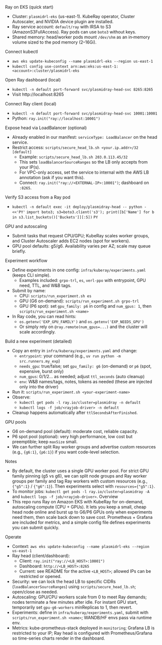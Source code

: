 Ray on EKS (quick start)

- Cluster: `plasmidrl-eks` (us-east-1). KubeRay operator, Cluster Autoscaler, and NVIDIA device plugin are installed.
- Ray service account: `default/ray` with IRSA to S3 (AmazonS3FullAccess). Ray pods can use `boto3` without keys.
- Shared memory: head/worker pods mount `/dev/shm` as an in‑memory volume sized to the pod memory (2–16Gi).

Connect kubectl
- `aws eks update-kubeconfig --name plasmidrl-eks --region us-east-1`
- `kubectl config use-context arn:aws:eks:us-east-1:<account>:cluster/plasmidrl-eks`

Open Ray dashboard (local)
- `kubectl -n default port-forward svc/plasmidray-head-svc 8265:8265`
- Visit http://localhost:8265

Connect Ray client (local)
- `kubectl -n default port-forward svc/plasmidray-head-svc 10001:10001`
- Python: `ray.init("ray://localhost:10001")`

Expose head via LoadBalancer (optional)
- Already enabled in our manifest: `serviceType: LoadBalancer` on the head service.
- Restrict access: `scripts/secure_head_lb.sh <your.ip.addr>/32 [default]`
  - Example: `scripts/secure_head_lb.sh 203.0.113.45/32`
  - This sets `loadBalancerSourceRanges` so the LB only accepts from your IP(s).
  - For VPC-only access, set the service to internal with the AWS LB annotation (ask if you want this).
  - Connect: `ray.init("ray://<EXTERNAL-IP>:10001")`; dashboard on `:8265`.

Verify S3 access from a Ray pod
- `kubectl -n default exec -it deploy/plasmidray-head -- python - <<'PY'`
  `import boto3; s3=boto3.client('s3'); print([b['Name'] for b in s3.list_buckets()['Buckets']][:5])`
  `PY`

GPU and autoscaling
- Submit tasks that request CPU/GPU; KubeRay scales worker groups, and Cluster Autoscaler adds EC2 nodes (spot for workers).
- GPU pool defaults: g5/g6. Availability varies per AZ; scale may queue briefly.

Experiment workflow
- Define experiments in one config: `infra/kuberay/experiments.yaml` (keeps CLI simple).
  - Examples included: `grpo-trl`, `es`, `verl-ppo` with entrypoint, GPU need, TTL, and W&B tags.
- Submit by name:
  - CPU: `scripts/run_experiment.sh es`
  - GPU (G6 on-demand): `scripts/run_experiment.sh grpo-trl`
  - GPU (P6 spot): set `gpu_family: p6` in config and `num_gpus: 1`, then `scripts/run_experiment.sh <name>`
- In Ray code, you can read hints:
  - `os.getenv('EXP_GPU_FAMILY')` and `os.getenv('EXP_NEEDS_GPU')`
  - Or simply rely on `@ray.remote(num_gpus=...)` and the cluster will scale accordingly.

Build a new experiment (detailed)
- Copy an entry in `infra/kuberay/experiments.yaml` and change:
  - `entrypoint`: your command (e.g., `uv run python -m src.runners.my_exp`)
  - `needs_gpu`: true/false; set `gpu_family: g6` (on-demand) or `p6` (spot, expensive, burst only)
  - `num_gpus`: 0/1/2… as needed; adjust `ttl_seconds` (auto cleanup)
  - `env`: W&B names/tags, notes, tokens as needed (these are injected only into the driver)
- Run it: `scripts/run_experiment.sh <your-experiment-name>`
- Observe:
  - `kubectl get pods -l ray.io/cluster=plasmidray -n default`
  - `kubectl logs -f job/<rayjob-driver> -n default`
- Cleanup happens automatically after `ttlSecondsAfterFinished`.

GPU pools
- G6 on-demand pool (default): moderate cost, reliable capacity.
- P6 spot pool (optional): very high performance, low cost but preemptible; keep `maxSize` small.
- We can further split Ray worker groups and advertise custom resources (e.g., `{g6:1}`, `{p6:1}`) if you want code-level selection.

Notes
- By default, the cluster uses a single GPU worker pool. For strict GPU family pinning (g5 vs g6), we can split node groups and Ray worker groups per family and tag Ray workers with custom resources (e.g., `{"g5":1}` / `{"g6":1}`). Then experiments select with `resources={"g5":1}`.
- To monitor jobs: `kubectl get pods -l ray.io/cluster=plasmidray -A` and `kubectl logs -f job/<rayjob-driver>`.
Overview
- This repo runs Ray on Amazon EKS with KubeRay for on-demand, autoscaling compute (CPU + GPUs). It lets you keep a small, cheap head node online and burst up to G6/P6 GPUs only when experiments need them, then scale back down to save cost. Prometheus + Grafana are included for metrics, and a simple config file defines experiments you can submit quickly.

Operate
- Context: `aws eks update-kubeconfig --name plasmidrl-eks --region us-east-1`
- Ray head (client/dashboard):
  - Client: `ray.init("ray://<LB_HOST>:10001")`
  - Dashboard: `http://<LB_HOST>:8265`
  - Current: see README for the active `<LB_HOST>`; allowed IPs can be restricted or opened.
- Security: we can lock the head LB to specific CIDRs (`loadBalancerSourceRanges`) using `scripts/secure_head_lb.sh`; open/close as needed.
- Autoscaling: GPU/CPU workers scale from 0 to meet Ray demands; nodes terminate a few minutes after idle. For instant GPU start, temporarily set `gpu-g6-workers` minReplicas to 1, then revert.
- Experiments: define in `infra/kuberay/experiments.yaml`, submit with `scripts/run_experiment.sh <name>`; WANDB/HF envs pass via runtime env.
- Metrics: kube-prometheus-stack deployed in `monitoring`; Grafana LB is restricted to your IP; Ray head is configured with Prometheus/Grafana so time-series charts render in the dashboard.
